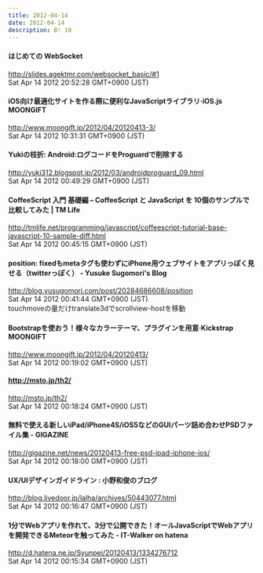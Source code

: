```yaml
---
title: 2012-04-14
date: 2012-04-14
description: B! 10
---
```


#### はじめての WebSocket
http://slides.agektmr.com/websocket_basic/#1<br>
Sat Apr 14 2012 20:52:28 GMT+0900 (JST)<br>


#### iOS向け最適化サイトを作る際に便利なJavaScriptライブラリ·iOS.js MOONGIFT
http://www.moongift.jp/2012/04/20120413-3/<br>
Sat Apr 14 2012 10:31:31 GMT+0900 (JST)<br>


#### Yukiの枝折: Android:ログコードをProguardで削除する
http://yuki312.blogspot.jp/2012/03/androidproguard_09.html<br>
Sat Apr 14 2012 00:49:29 GMT+0900 (JST)<br>


#### CoffeeScript 入門 基礎編 – CoffeeScript と JavaScript を 10個のサンプルで比較してみた | TM Life
http://tmlife.net/programming/javascript/coffeescript-tutorial-base-javascript-10-sample-diff.html<br>
Sat Apr 14 2012 00:45:15 GMT+0900 (JST)<br>


#### position: fixedもmetaタグも使わずにiPhone用ウェブサイトをアプリっぽく見せる（twitterっぽく）  - Yusuke Sugomori's Blog
http://blog.yusugomori.com/post/20284686608/position<br>
Sat Apr 14 2012 00:41:44 GMT+0900 (JST)<br>
touchmoveの量だけtranslate3dでscrollview-hostを移動


#### Bootstrapを使おう！様々なカラーテーマ、プラグインを用意·Kickstrap MOONGIFT
http://www.moongift.jp/2012/04/20120413/<br>
Sat Apr 14 2012 00:19:02 GMT+0900 (JST)<br>


#### http://msto.jp/th2/
http://msto.jp/th2/<br>
Sat Apr 14 2012 00:18:24 GMT+0900 (JST)<br>


#### 無料で使える新しいiPad/iPhone4S/iOS5などのGUIパーツ詰め合わせPSDファイル集 - GIGAZINE
http://gigazine.net/news/20120413-free-psd-ipad-iphone-ios/<br>
Sat Apr 14 2012 00:18:00 GMT+0900 (JST)<br>


#### UX/UIデザインガイドライン : 小野和俊のブログ
http://blog.livedoor.jp/lalha/archives/50443077.html<br>
Sat Apr 14 2012 00:16:47 GMT+0900 (JST)<br>


####  1分でWebアプリを作れて、3分で公開できた！オールJavaScriptでWebアプリを開発できるMeteorを触ってみた - IT-Walker on hatena
http://d.hatena.ne.jp/Syunpei/20120413/1334276712<br>
Sat Apr 14 2012 00:15:34 GMT+0900 (JST)<br>


